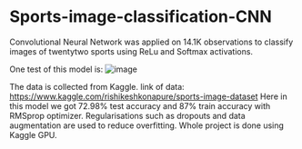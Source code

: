 # Sports-image-classification-CNN
Convolutional Neural Network was applied on 14.1K observations to classify images of twentytwo sports using ReLu and Softmax activations.

One test of this model is:
![image](https://user-images.githubusercontent.com/63891477/128158601-755c53b2-34ca-40f4-a1b7-96a6ee6a4a30.png)

The data is collected from Kaggle. link of data: https://www.kaggle.com/rishikeshkonapure/sports-image-dataset
Here in this model we got 72.98% test accuracy and 87% train accuracy with RMSprop optimizer.
Regularisations such as dropouts and data augmentation are used to reduce overfitting.
Whole project is done using Kaggle GPU.

